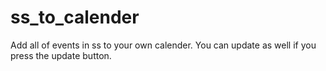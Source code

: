 # ss_to_calender
Add all of events in ss to your own calender. You can update as well if you press the update button.

